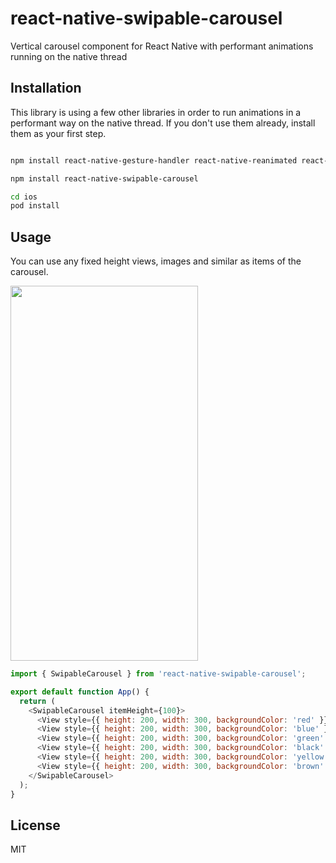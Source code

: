 # react-native-swipable-carousel

Vertical carousel component for React Native with performant animations running on the native thread

## Installation

This library is using a few other libraries in order to run animations in a performant way on the native thread.
If you don't use them already, install them as your first step.

```sh

npm install react-native-gesture-handler react-native-reanimated react-native-redash

npm install react-native-swipable-carousel

cd ios
pod install

```

## Usage

You can use any fixed height views, images and similar as items of the carousel.

<img width="300" height="600" src="https://github.com/nechmads/demo_images/blob/master/fflabs_react_native_swipable_carousel/SwipableCarousel.gif?raw=true">

```js
import { SwipableCarousel } from 'react-native-swipable-carousel';

export default function App() {
  return (
    <SwipableCarousel itemHeight={100}>
      <View style={{ height: 200, width: 300, backgroundColor: 'red' }} />
      <View style={{ height: 200, width: 300, backgroundColor: 'blue' }} />
      <View style={{ height: 200, width: 300, backgroundColor: 'green' }} />
      <View style={{ height: 200, width: 300, backgroundColor: 'black' }} />
      <View style={{ height: 200, width: 300, backgroundColor: 'yellow' }} />
      <View style={{ height: 200, width: 300, backgroundColor: 'brown' }} />
    </SwipableCarousel>
  );
}
```

## License

MIT
